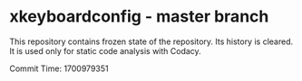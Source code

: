 # xkeyboardconfig - master branch

This repository contains frozen state of the repository.
Its history is cleared. It is used only for static code
analysis with Codacy.

Commit Time: 1700979351